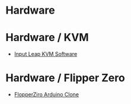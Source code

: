 
# Hardware

# Hardware / KVM

- [Input Leap KVM Software](https://github.com/input-leap/input-leap)

# Hardware / Flipper Zero

- [FlopperZiro Arduino Clone](https://github.com/lraton/FlopperZiro)
